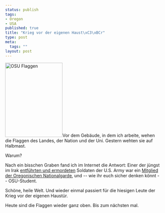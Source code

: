 ```yaml
--- 
status: publish
tags: 
- Oregon
- USA
published: true
title: "Krieg vor der eigenen Haust\xC3\xBCr"
type: post
meta: 
  tags: ""
layout: post
---
```

<a href="http://www.flickr.com/photos/freeed/64700647/" title="OSU Flaggen"><img src="http://static.flickr.com/35/64700647_710e9c1f09_m.jpg" width="185" height="240" alt="OSU Flaggen" class="alignright" /></a>Vor dem Gebäude, in dem ich arbeite, wehen die Flaggen des Landes, der Nation und der Uni. Gestern wehten sie auf Halbmast.

Warum?

Nach ein bisschen Graben fand ich im Internet die Antwort: Einer der jüngst im Irak <a href="http://www.tagesschau.de/aktuell/meldungen/0,1185,OID5641626,00.html">entführten und ermordeten</a> Soldaten der U.S. Army war ein <a href="http://www.cnn.com/2006/US/06/22/missing.soldiers.bodies.ap/index.html">Mitglied der Oregonischen Nationalgarde</a>, und -- wie ihr euch sicher denken könnt -- OSU-Student.

Schöne, heile Welt. Und wieder einmal passiert für die hiesigen Leute der Krieg vor der eigenen Haustür.

Heute sind die Flaggen wieder ganz oben. Bis zum nächsten mal.
